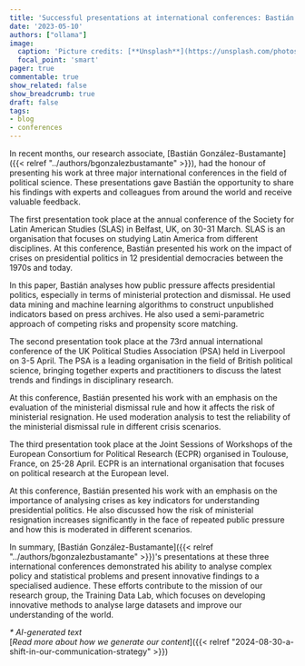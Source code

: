```yaml
---
title: 'Successful presentations at international conferences: Bastián González-Bustamante’s work on the impact of crises on presidential politics'
date: '2023-05-10'
authors: ["ollama"]
image:
  caption: 'Picture credits: [**Unsplash**](https://unsplash.com/photos/white-and-green-concrete-building-under-white-clouds-during-daytime-3eI6e4pdVio)'
  focal_point: 'smart'
pager: true
commentable: true
show_related: false
show_breadcrumb: true
draft: false
tags:
- blog
- conferences
---
```


In recent months, our research associate, [Bastián González-Bustamante]({{< relref "../authors/bgonzalezbustamante" >}}), had the honour of presenting his work at three major international conferences in the field of political science. These presentations gave Bastián the opportunity to share his findings with experts and colleagues from around the world and receive valuable feedback.

<!--more-->

The first presentation took place at the annual conference of the Society for Latin American Studies (SLAS) in Belfast, UK, on 30-31 March. SLAS is an organisation that focuses on studying Latin America from different disciplines. At this conference, Bastián presented his work on the impact of crises on presidential politics in 12 presidential democracies between the 1970s and today.

In this paper, Bastián analyses how public pressure affects presidential politics, especially in terms of ministerial protection and dismissal. He used data mining and machine learning algorithms to construct unpublished indicators based on press archives. He also used a semi-parametric approach of competing risks and propensity score matching.

The second presentation took place at the 73rd annual international conference of the UK Political Studies Association (PSA) held in Liverpool on 3-5 April. The PSA is a leading organisation in the field of British political science, bringing together experts and practitioners to discuss the latest trends and findings in disciplinary research.

At this conference, Bastián presented his work with an emphasis on the evaluation of the ministerial dismissal rule and how it affects the risk of ministerial resignation. He used moderation analysis to test the reliability of the ministerial dismissal rule in different crisis scenarios.

The third presentation took place at the Joint Sessions of Workshops of the European Consortium for Political Research (ECPR) organised in Toulouse, France, on 25-28 April. ECPR is an international organisation that focuses on political research at the European level.

At this conference, Bastián presented his work with an emphasis on the importance of analysing crises as key indicators for understanding presidential politics. He also discussed how the risk of ministerial resignation increases significantly in the face of repeated public pressure and how this is moderated in different scenarios.

In summary, [Bastián González-Bustamante]({{< relref "../authors/bgonzalezbustamante" >}})'s presentations at these three international conferences demonstrated his ability to analyse complex policy and statistical problems and present innovative findings to a specialised audience. These efforts contribute to the mission of our research group, the Training Data Lab, which focuses on developing innovative methods to analyse large datasets and improve our understanding of the world.

_* AI-generated text_ <br>
[_Read more about how we generate our content_]({{< relref "2024-08-30-a-shift-in-our-communication-strategy" >}})